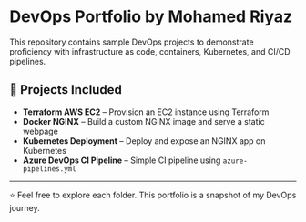 
# DevOps Portfolio by Mohamed Riyaz

This repository contains sample DevOps projects to demonstrate proficiency with infrastructure as code, containers, Kubernetes, and CI/CD pipelines.

## 📁 Projects Included

- **Terraform AWS EC2** – Provision an EC2 instance using Terraform
- **Docker NGINX** – Build a custom NGINX image and serve a static webpage
- **Kubernetes Deployment** – Deploy and expose an NGINX app on Kubernetes
- **Azure DevOps CI Pipeline** – Simple CI pipeline using `azure-pipelines.yml`

---
⭐ Feel free to explore each folder. This portfolio is a snapshot of my DevOps journey.

